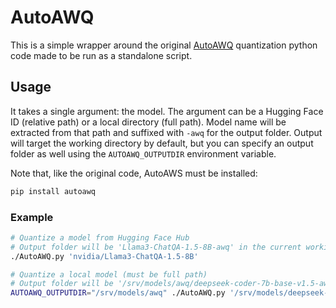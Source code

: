 # AutoAWQ

This is a simple wrapper around the original [AutoAWQ](https://github.com/casper-hansen/AutoAWQ/blob/v0.2.5/examples/quantize.py) quantization python code made to be run as a standalone script.

## Usage

It takes a single argument: the model. The argument can be a Hugging Face ID (relative path) or a local directory (full path). Model name will be extracted from that path and suffixed with `-awq` for the output folder. Output will target the working directory by default, but you can specify an output folder as well using the `AUTOAWQ_OUTPUTDIR` environment variable.

Note that, like the original code, AutoAWS must be installed:

```bash
pip install autoawq
```

### Example

```bash
# Quantize a model from Hugging Face Hub
# Output folder will be 'Llama3-ChatQA-1.5-8B-awq' in the current working directoy
./AutoAWQ.py 'nvidia/Llama3-ChatQA-1.5-8B'

# Quantize a local model (must be full path)
# Output folder will be '/srv/models/awq/deepseek-coder-7b-base-v1.5-awq'
AUTOAWQ_OUTPUTDIR="/srv/models/awq" ./AutoAWQ.py '/srv/models/deepseek-coder-7b-base-v1.5'
```
